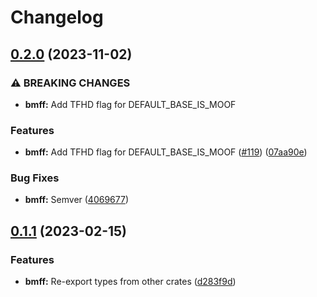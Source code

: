 # Changelog

## [0.2.0](https://github.com/Stonks3141/pet-monitor-app/compare/bmff-v0.1.1...bmff-v0.2.0) (2023-11-02)


### ⚠ BREAKING CHANGES

* **bmff:** Add TFHD flag for DEFAULT_BASE_IS_MOOF

### Features

* **bmff:** Add TFHD flag for DEFAULT_BASE_IS_MOOF ([#119](https://github.com/Stonks3141/pet-monitor-app/issues/119)) ([07aa90e](https://github.com/Stonks3141/pet-monitor-app/commit/07aa90ee4c512c907699d7ed81ebe76f9f09df54))


### Bug Fixes

* **bmff:** Semver ([4069677](https://github.com/Stonks3141/pet-monitor-app/commit/40696779f891278a4b1b932dd6c1093c502db4ca))

## [0.1.1](https://github.com/Stonks3141/pet-monitor-app/compare/bmff-v0.1.0...bmff-v0.1.1) (2023-02-15)


### Features

* **bmff:** Re-export types from other crates ([d283f9d](https://github.com/Stonks3141/pet-monitor-app/commit/d283f9de3232df15b06269456ea08f814f235698))

